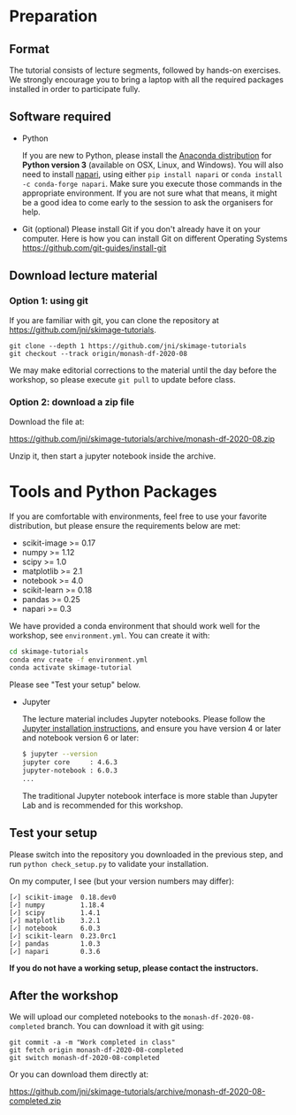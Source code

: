 # Preparation

## Format

The tutorial consists of lecture segments, followed by hands-on
exercises.  We strongly encourage you to bring a laptop with all the
required packages installed in order to participate fully.

## Software required
- Python

  If you are new to Python, please install the
  [Anaconda distribution](https://www.anaconda.com/distribution/) for
  **Python version 3** (available on OSX, Linux, and Windows).
  You will also need to install [napari](https://napari.org), using
  either `pip install napari` or `conda install -c conda-forge napari`.
  Make sure you execute those commands in the appropriate environment. If you
  are not sure what that means, it might be a good idea to come early to the
  session to ask the organisers for help.
  
- Git (optional)
  Please install Git if you don't already have it on your computer.
  Here is how you can install Git on different Operating Systems https://github.com/git-guides/install-git
  
## Download lecture material


### Option 1: using git

If you are familiar with git, you can clone the repository at
https://github.com/jni/skimage-tutorials.

```
git clone --depth 1 https://github.com/jni/skimage-tutorials
git checkout --track origin/monash-df-2020-08
```

We may make editorial corrections to the material until the day before
the workshop, so please execute `git pull` to update before class.

### Option 2: download a zip file

Download the file at:

https://github.com/jni/skimage-tutorials/archive/monash-df-2020-08.zip

Unzip it, then start a jupyter notebook inside the archive.

# Tools and Python Packages
  If you are comfortable with environments, feel free to use your favorite
  distribution, but please ensure the requirements below are met:

  - scikit-image >= 0.17
  - numpy >= 1.12
  - scipy >= 1.0
  - matplotlib >= 2.1
  - notebook >= 4.0
  - scikit-learn >= 0.18
  - pandas >= 0.25
  - napari >= 0.3

  We have provided a conda environment that should work well for the workshop,
  see `environment.yml`. You can create it with:

  ```bash
  cd skimage-tutorials
  conda env create -f environment.yml
  conda activate skimage-tutorial
  ```

  Please see "Test your setup" below.

- Jupyter

  The lecture material includes Jupyter notebooks.  Please follow the
  [Jupyter installation instructions](http://jupyter.readthedocs.io/en/latest/install.html),
  and ensure you have version 4 or later and notebook version 6 or later:

  ```bash
  $ jupyter --version
  jupyter core     : 4.6.3
  jupyter-notebook : 6.0.3
  ...
  ```

  The traditional Jupyter notebook interface is more stable than Jupyter Lab and is recommended for this workshop.


## Test your setup

Please switch into the repository you downloaded in the previous step,
and run `python check_setup.py` to validate your installation.

On my computer, I see (but your version numbers may differ):

```
[✓] scikit-image  0.18.dev0
[✓] numpy         1.18.4
[✓] scipy         1.4.1
[✓] matplotlib    3.2.1
[✓] notebook      6.0.3
[✓] scikit-learn  0.23.0rc1
[✓] pandas        1.0.3
[✓] napari        0.3.6
```

**If you do not have a working setup, please contact the instructors.**

## After the workshop

We will upload our completed notebooks to the
`monash-df-2020-08-completed` branch. You can download it with git using:

```
git commit -a -m "Work completed in class"
git fetch origin monash-df-2020-08-completed
git switch monash-df-2020-08-completed
```

Or you can download them directly at:

https://github.com/jni/skimage-tutorials/archive/monash-df-2020-08-completed.zip


